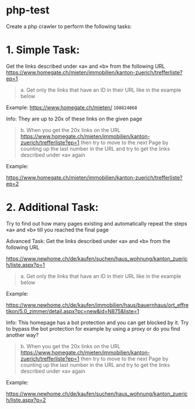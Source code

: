 # php-test
Create a php crawler to perform the following tasks:

# 1. Simple Task:
Get the links described under «a» and «b» from the following URL
https://www.homegate.ch/mieten/immobilien/kanton-zuerich/trefferliste?ep=1

 

 > a. Get only the links that have an ID in their URL like in the example below
 

Example:
https://www.homegate.ch/mieten/ `108824868`

 

Info: They are up to 20x of these links on the given page

 

 > b. When you get the 20x links on the URL  https://www.homegate.ch/mieten/immobilien/kanton-zuerich/trefferliste?ep=1 then try to move to the next Page by counting up the last number in the URL and try to get the links described under «a» again
 

Example:

https://www.homegate.ch/mieten/immobilien/kanton-zuerich/trefferliste?ep=2

 

# 2. Additional Task:
Try to find out how many pages existing and automatically repeat the steps «a» and «b» till you reached the final page

 

Advanced Task:
Get the links described under «a» and «b» from the following URL

https://www.newhome.ch/de/kaufen/suchen/haus_wohnung/kanton_zuerich/liste.aspx?p=1

 

 >  a. Get only the links that have an ID in their URL like in the example below
 

Example:

https://www.newhome.ch/de/kaufen/immobilien/haus/bauernhaus/ort_effretikon/5.0_zimmer/detail.aspx?pc=new&id=N875&liste=1

 

Info: This homepage has a bot protection and you can get blocked by it. Try to bypass the bot protection for example by using a proxy or do you find another way?

 

 > b. When you get the 20x links on the URL  https://www.homegate.ch/mieten/immobilien/kanton-zuerich/trefferliste?ep=1 then try to move to the next Page by counting up the last number in the URL and try to get the links described under «a» again
 

Example:

https://www.newhome.ch/de/kaufen/suchen/haus_wohnung/kanton_zuerich/liste.aspx?p=2

 
